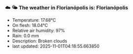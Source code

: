 ### ☁️ 🌤️  The weather in Florianópolis is: Florianópolis

- Temperature: 17.68°C
- On flesh: 18.04°C
- Relative air humidity: 97%
- Rain: 0.0 mm
- Description: Broken clouds
- last updated: 2025-11-01T04:18:55.663850
